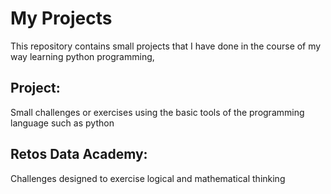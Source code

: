 # My Projects
This repository contains small projects that I have done in the course of my way learning python programming,

## Project: 
Small challenges or exercises using the basic tools of the programming language such as python

## Retos Data Academy: 
Challenges designed to exercise logical and mathematical thinking
